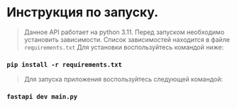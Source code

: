 # Инструкция по запуску.

> Данное API работает на python 3.11.
> Перед запуском необходимо установить зависимости. 
> Список зависимостей находится в файле `requirements.txt` 
> Для установки воспользуйтесь командой ниже:

### `pip install -r requirements.txt`

> Для запуска приложения воспользуйтесь следующей командой:

### `fastapi dev main.py`
